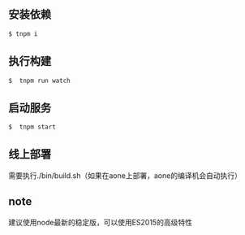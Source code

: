 ## 安装依赖

```bash
$ tnpm i
```

## 执行构建

```bash
$  tnpm run watch
```

## 启动服务

```bash
$  tnpm start
```

## 线上部署

需要执行./bin/build.sh（如果在aone上部署，aone的编译机会自动执行）

## note

建议使用node最新的稳定版，可以使用ES2015的高级特性

